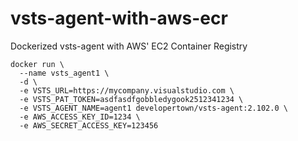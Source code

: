 # vsts-agent-with-aws-ecr
Dockerized vsts-agent with AWS' EC2 Container Registry


```
docker run \
  --name vsts_agent1 \
  -d \
  -e VSTS_URL=https://mycompany.visualstudio.com \
  -e VSTS_PAT_TOKEN=asdfasdfgobbledygook2512341234 \
  -e VSTS_AGENT_NAME=agent1 developertown/vsts-agent:2.102.0 \
  -e AWS_ACCESS_KEY_ID=1234 \
  -e AWS_SECRET_ACCESS_KEY=123456
```
